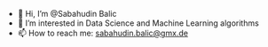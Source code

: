 - 👋 Hi, I’m @Sabahudin Balic
- 👀 I’m interested in Data Science and Machine Learning algorithms
- 📫 How to reach me: sabahudin.balic@gmx.de

<!---
Sabahudin-Balic/Sabahudin-Balic is a ✨ special ✨ repository because its `README.md` (this file) appears on your GitHub profile.
You can click the Preview link to take a look at your changes.
--->
